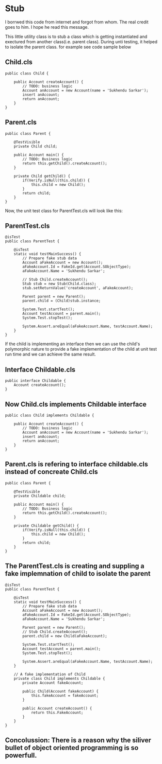 # Stub

I borrwed this code from internet and forgot from whom. The real credit goes to him. I hope he read this message.

This little utility class is to stub a class which is getting instantiated and exectured from another class(i.e. parent class). 
During unti testing, it helped to isolate the parent class. for example see code sample below

## Child.cls
```apex
public class Child {

    public Account createAccount() {
        // TODO: business logic
        Account anAccount = new Account(name = 'Sukhendu Sarkar');
        insert anAccount;
        return anAccount;
    }
}
```
## Parent.cls
```apex
public class Parent {

    @TestVisible
    private Child child;
    
    public Account main() {
        // TODO: Business logic
        return this.getChild().createAccount();
    }
    
    private Child getChild() {
        if(Verify.isNull(this.child)) {
            this.child = new Child();
        }
        return child;
    }
}
```
Now, the unit test class for ParentTest.cls will look like this:
## ParentTest.cls
```apex
@isTest
public class ParentTest {

    @isTest
    static void testMainSuccess() {
        // Prepare fake stub data
        Account aFakeAccount = new Account();
        aFakeAccount.Id = FakeId.get(Account.SObjectType);
        aFakeAccount.Name = 'Sukhendu Sarkar';
        
        // Stub Child.createAccount();
        Stub stub = new Stub(Child.class);
        stub.setReturnValue('createAccount', aFakeAccount);
        
        Parent parent = new Parent();
        parent.child = (Child)stub.instance;
        
        System.Test.startTest();
        Account testAccount = parent.main();
        System.Test.stopTest();

        System.Assert.areEqual(aFakeAccount.Name, testAccount.Name);
    }
}
```

If the child is implementing an interface then we can use the child's polymorphic nature to provide a fake implementation of the child at unit test run time and we can achieve the same result.

## Interface Childable.cls
``` apex
public interface Childable {
	Account createAccount();
}
```
## Now Child.cls implements Childable interface
```apex
public class Child implements Childable {

    public Account createAccount() {
        // TODO: business logic
        Account anAccount = new Account(name = 'Sukhendu Sarkar');
        insert anAccount;
        return anAccount;
    }
}
```
## Parent.cls is refering to interface childable.cls instead of concreate Child.cls
```apex
public class Parent {

    @TestVisible
    private Childable child;
    
    public Account main() {
        // TODO: Business logic
        return this.getChild().createAccount();
    }
    
    private Childable getChild() {
        if(Verify.isNull(this.child)) {
            this.child = new Child();
        }
        return child;
    }
}
```

## The ParentTest.cls is creating and suppling a fake implemnation of child to isolate the parent
```apex
@isTest
public class ParentTest {

    @isTest
    static void testMainSuccess() {
        // Prepare fake stub data
        Account aFakeAccount = new Account();
        aFakeAccount.Id = FakeId.get(Account.SObjectType);
        aFakeAccount.Name = 'Sukhendu Sarkar';
        
        Parent parent = new Parent();
        // Stub Child.createAccount();
        parent.child = new Child(aFakeAccount);
        
        System.Test.startTest();
        Account testAccount = parent.main();
        System.Test.stopTest();
        
        System.Assert.areEqual(aFakeAccount.Name, testAccount.Name);
    }
    
    // A fake implementation of Child
    private class Child implements Childable {
        private Account fakeAccount;
        
        public Child(Account fakeAccount) {
            this.fakeAccount = fakeAccount;
        }
        
        public Account createAccount() {
            return this.FakeAccount;
        }
    }
}
```

## Concolussion: There is a reason why the siliver bullet of object oriented programming is so powerfull.
